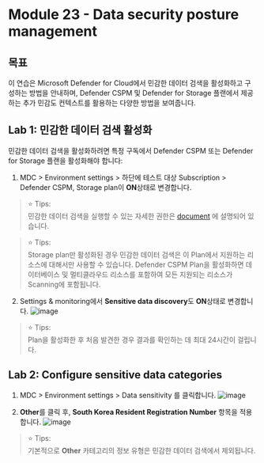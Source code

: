 # Module 23 - Data security posture management

## 목표
이 연습은 Microsoft Defender for Cloud에서 민감한 데이터 검색을 활성화하고 구성하는 방법을 안내하며, Defender CSPM 및 Defender for Storage 플랜에서 제공하는 추가 민감도 컨텍스트를 활용하는 다양한 방법을 보여줍니다.

## Lab 1: 민감한 데이터 검색 활성화

민감한 데이터 검색을 활성화하려면 특정 구독에서 Defender CSPM 또는 Defender for Storage 플랜을 활성화해야 합니다:

1. MDC > Environment settings > 하단에 테스트 대상 Subscription > Defender CSPM, Storage plan이 **ON**상태로 변경합니다.

> ⭐ Tips: <br>
> 민감한 데이터 검색을 실행할 수 있는 자세한 권한은 [document](https://learn.microsoft.com/en-us/azure/defender-for-cloud/concept-data-security-posture-prepare#whats-supported) 에 설명되어 있습니다.

> ⭐ Tips: <br>
> Storage plan만 활성화된 경우 민감한 데이터 검색은 이 Plan에서 지원하는 리소스에 대해서만 사용할 수 있습니다. Defender CSPM Plan을 활성화하면 데이터베이스 및 멀티클라우드 리소스를 포함하여 모든 지원되는 리소스가 Scanning에 포함됩니다.

2. Settings & monitoring에서 **Sensitive data discovery**도 **ON**상태로 변경합니다.
   ![image](https://github.com/user-attachments/assets/0615c179-c4b3-4831-bb8f-94d4b3dffd5a)

> ⭐ Tips: <br>
> Plan을 활성화한 후 처음 발견한 경우 결과를 확인하는 데 최대 24시간이 걸립니다.


## Lab 2: Configure sensitive data categories

1. MDC > Environment settings > Data sensitivity 를 클릭합니다. 
   ![image](https://github.com/user-attachments/assets/4fe7143e-858e-4a2b-a8b7-d257c33cf243)

2. **Other**를 클릭 후, **South Korea Resident Registration Number** 항목을 적용합니다. 
   ![image](https://github.com/user-attachments/assets/04c7fbf1-0673-48a9-ad83-660505418d3b)

> ⭐ Tips: <br>
> 기본적으로 **Other** 카테고리의 정보 유형은 민감한 데이터 검색에서 제외됩니다.

